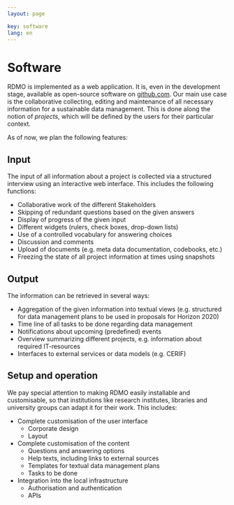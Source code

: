 ```yaml
---
layout: page

key: software
lang: en
---
```


Software
========

RDMO is implemented as a web application. It is, even in the development stage, available as open-source software on [github.com](https://github.com/rdmorganiser). Our main use case is the collaborative collecting, editing and maintenance of all necessary information for a sustainable data management. This is done along the notion of *projects*, which will be defined by the users for their particular context.

As of now, we plan the following features:

Input
-----

The input of all information about a project is collected via a structured interview using an interactive web interface. This includes the following functions:

* Collaborative work of the different Stakeholders
* Skipping of redundant questions based on the given answers
* Display of progress of the given input
* Different widgets (rulers, check boxes, drop-down lists)
* Use of a controlled vocabulary for answering choices
* Discussion and comments
* Upload of documents (e.g. meta data documentation, codebooks, etc.)
* Freezing the state of all project information at times using snapshots

Output
------

The information can be retrieved in several ways:

* Aggregation of the given information into textual views (e.g. structured for data management plans to be used in proposals for Horizon 2020)
* Time line of all tasks to be done regarding data management
* Notifications about upcoming (predefined) events
* Overview summarizing different projects, e.g. information about required IT-resources
* Interfaces to external services or data models (e.g. CERIF)

Setup and operation
-------------------

We pay special attention to making RDMO easily installable and customisable, so that institutions like research institutes, libraries and university groups can adapt it for their work. This includes:

* Complete customisation of the user interface
    * Corporate design
    * Layout
* Complete customisation of the content
    * Questions and answering options
    * Help texts, including links to external sources
    * Templates for textual data management plans
    * Tasks to be done
* Integration into the local infrastructure
    * Authorisation and authentication
    * APIs
